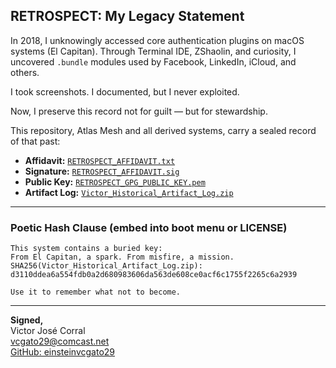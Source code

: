 
## RETROSPECT: My Legacy Statement

In 2018, I unknowingly accessed core authentication plugins on macOS systems (El Capitan).
Through Terminal IDE, ZShaolin, and curiosity, I uncovered `.bundle` modules used by Facebook, LinkedIn, iCloud, and others.

I took screenshots. I documented, but I never exploited.

Now, I preserve this record not for guilt — but for stewardship.

This repository, Atlas Mesh and all derived systems, carry a sealed record of that past:

- **Affidavit:** [`RETROSPECT_AFFIDAVIT.txt`](./RETROSPECT_AFFIDAVIT.txt)
- **Signature:** [`RETROSPECT_AFFIDAVIT.sig`](./RETROSPECT_AFFIDAVIT.sig)
- **Public Key:** [`RETROSPECT_GPG_PUBLIC_KEY.pem`](./RETROSPECT_GPG_PUBLIC_KEY.pem)
- **Artifact Log:** [`Victor_Historical_Artifact_Log.zip`](./Victor_Historical_Artifact_Log.zip)

---

### Poetic Hash Clause (embed into boot menu or LICENSE)

```
This system contains a buried key:
From El Capitan, a spark. From misfire, a mission.
SHA256(Victor_Historical_Artifact_Log.zip):
d3110ddea6a554fdb0a2d680983606da563de608ce0acf6c1755f2265c6a2939

Use it to remember what not to become.
```

---

**Signed,**  
Victor José Corral  
vcgato29@comcast.net  
[GitHub: einsteinvcgato29](https://github.com/einsteinvcgato29)
